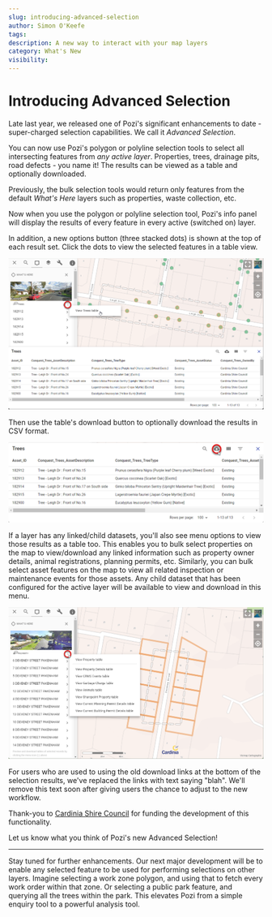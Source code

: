 ```yaml
---
slug: introducing-advanced-selection
author: Simon O'Keefe
tags:
description: A new way to interact with your map layers
category: What's New
visibility:
---
```


# Introducing Advanced Selection

Late last year, we released one of Pozi's significant enhancements to date - super-charged selection capabilities. We call it *Advanced Selection*.

You can now use Pozi's polygon or polyline selection tools to select all intersecting features from *any active layer*. Properties, trees, drainage pits, road defects - you name it! The results can be viewed as a table and optionally downloaded.

Previously, the bulk selection tools would return only features from the default *What's Here* layers such as properties, waste collection, etc.

Now when you use the polygon or polyline selection tool, Pozi's info panel will display the results of every feature in every active (switched on) layer.

In addition, a new options button (three stacked dots) is shown at the top of each result set. Click the dots to view the selected features in a table view. 

![](../user-guide/img/bulk-selection-table-view.png)

Then use the table's download button to optionally download the results in CSV format.

![](../user-guide/img/table-download.png)

If a layer has any linked/child datasets, you'll also see menu options to view those results as a table too. This enables you to bulk select properties on the map to view/download any linked information such as property owner details, animal registrations, planning permits, etc. Similarly, you can bulk select asset features on the map to view all related inspection or maintenance events for those assets. Any child dataset that has been configured for the active layer will be available to view and download in this menu.

![](../user-guide/img/bulk-selection-options-with-child-datasets.png)

For users who are used to using the old download links at the bottom of the selection results, we've replaced the links with text saying "blah". We'll remove this text soon after giving users the chance to adjust to the new workflow.

Thank-you to [Cardinia Shire Council](https://cardinia.pozi.com/) for funding the development of this functionality.

Let us know what you think of Pozi's new Advanced Selection!

---

Stay tuned for further enhancements. Our next major development will be to enable any selected feature to be used for performing selections on other layers. Imagine selecting a work zone polygon, and using that to fetch every work order within that zone. Or selecting a public park feature, and querying all the trees within the park. This elevates Pozi from a simple enquiry tool to a powerful analysis tool.